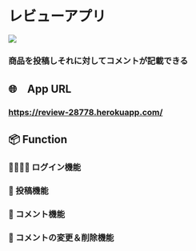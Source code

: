 <!-- # テーブル設計

## users テーブル

| Column     | Type      | Options        |
| ---------- | --------- | -------------- |
| nickname   | string    | null: false    |
| email      | string    | null: false    |
| password   | string    | null: false    |

### Association
- has_many :items
- has_many :comments

## items テーブル

| Column     | Type          | Options                          |
| ---------- | ------------- | -------------------------------- |
| user       | references    | null: false, foreign_key: true   |
| image      | string        | null: false                      |
| name       | string        | null: false                      |
| url        | string        |                                  |
| text       | text          | null: false                      |
| category   | integer       | null: false                      |
| price      | integer       | null: false                      |

### Association
- belongs_to :user
- has_many :comments

## comments テーブル

| Column     | Type          | Options                          |
| ---------- | ------------- | -------------------------------- |
| user       | references    | null: false, foreign_key: true   |
| item       | references    | null: false, foreign_key: true   |
| message    | text          | null: false                      |
| point      | integer       | null: false                      |
| age        | integer       | null: false                      |

### Association
- belongs_to :user
- belongs_to :item -->


# レビューアプリ
![](https://github.com/mameton/review/blob/master/02d9a73013f4eb56599f321d04599ec6.gif)
### 商品を投稿しそれに対してコメントが記載できる

## 🌐　App URL

### https://review-28778.herokuapp.com/

## 📦 Function

### 👨‍👨‍👧‍👦 ログイン機能

### 🎁 投稿機能

### 📝 コメント機能

### 💬 コメントの変更＆削除機能

